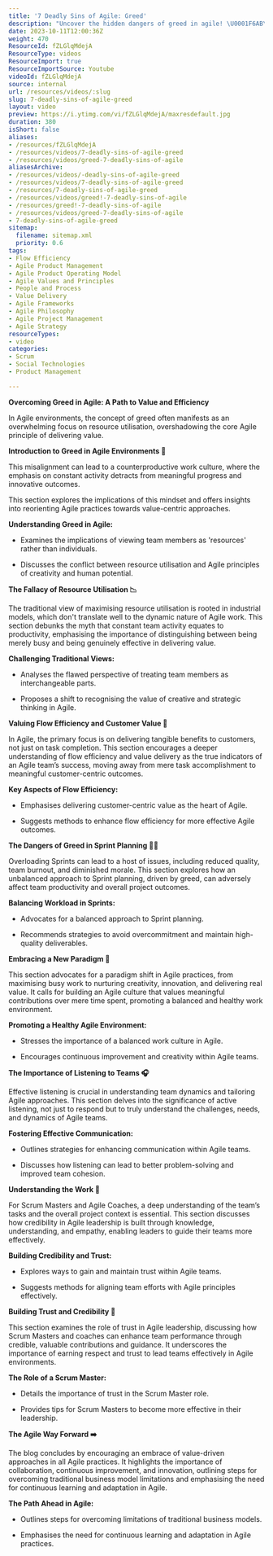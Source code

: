```yaml
---
title: '7 Deadly Sins of Agile: Greed'
description: "Uncover the hidden dangers of greed in agile! \U0001F6AB\U0001F4C8 Join Martin Hinshelwood as he reveals how this sin can derail teams and hinder productivity."
date: 2023-10-11T12:00:36Z
weight: 470
ResourceId: fZLGlqMdejA
ResourceType: videos
ResourceImport: true
ResourceImportSource: Youtube
videoId: fZLGlqMdejA
source: internal
url: /resources/videos/:slug
slug: 7-deadly-sins-of-agile-greed
layout: video
preview: https://i.ytimg.com/vi/fZLGlqMdejA/maxresdefault.jpg
duration: 380
isShort: false
aliases:
- /resources/fZLGlqMdejA
- /resources/videos/7-deadly-sins-of-agile-greed
- /resources/videos/greed-7-deadly-sins-of-agile
aliasesArchive:
- /resources/videos/-deadly-sins-of-agile-greed
- /resources/videos/7-deadly-sins-of-agile-greed
- /resources/7-deadly-sins-of-agile-greed
- /resources/videos/greed!-7-deadly-sins-of-agile
- /resources/greed!-7-deadly-sins-of-agile
- /resources/videos/greed-7-deadly-sins-of-agile
- 7-deadly-sins-of-agile-greed
sitemap:
  filename: sitemap.xml
  priority: 0.6
tags:
- Flow Efficiency
- Agile Product Management
- Agile Product Operating Model
- Agile Values and Principles
- People and Process
- Value Delivery
- Agile Frameworks
- Agile Philosophy
- Agile Project Management
- Agile Strategy
resourceTypes:
- video
categories:
- Scrum
- Social Technologies
- Product Management

---
```

**Overcoming Greed in Agile: A Path to Value and Efficiency** 

In Agile environments, the concept of greed often manifests as an overwhelming focus on resource utilisation, overshadowing the core Agile principle of delivering value. 

**Introduction to Greed in Agile Environments 🚀** 

This misalignment can lead to a counterproductive work culture, where the emphasis on constant activity detracts from meaningful progress and innovative outcomes.  

This section explores the implications of this mindset and offers insights into reorienting Agile practices towards value-centric approaches. 

**Understanding Greed in Agile:** 

- Examines the implications of viewing team members as 'resources' rather than individuals. 

- Discusses the conflict between resource utilisation and Agile principles of creativity and human potential. 

**The Fallacy of Resource Utilisation 📉** 

The traditional view of maximising resource utilisation is rooted in industrial models, which don't translate well to the dynamic nature of Agile work. This section debunks the myth that constant team activity equates to productivity, emphasising the importance of distinguishing between being merely busy and being genuinely effective in delivering value. 

**Challenging Traditional Views:** 

- Analyses the flawed perspective of treating team members as interchangeable parts. 

- Proposes a shift to recognising the value of creative and strategic thinking in Agile. 

**Valuing Flow Efficiency and Customer Value 🌊** 

In Agile, the primary focus is on delivering tangible benefits to customers, not just on task completion. This section encourages a deeper understanding of flow efficiency and value delivery as the true indicators of an Agile team’s success, moving away from mere task accomplishment to meaningful customer-centric outcomes. 

**Key Aspects of Flow Efficiency:** 

- Emphasises delivering customer-centric value as the heart of Agile. 

- Suggests methods to enhance flow efficiency for more effective Agile outcomes. 

**The Dangers of Greed in Sprint Planning 🏃‍♂️** 

Overloading Sprints can lead to a host of issues, including reduced quality, team burnout, and diminished morale. This section explores how an unbalanced approach to Sprint planning, driven by greed, can adversely affect team productivity and overall project outcomes. 

**Balancing Workload in Sprints:** 

- Advocates for a balanced approach to Sprint planning. 

- Recommends strategies to avoid overcommitment and maintain high-quality deliverables. 

**Embracing a New Paradigm 🔄** 

This section advocates for a paradigm shift in Agile practices, from maximising busy work to nurturing creativity, innovation, and delivering real value. It calls for building an Agile culture that values meaningful contributions over mere time spent, promoting a balanced and healthy work environment. 

**Promoting a Healthy Agile Environment:** 

- Stresses the importance of a balanced work culture in Agile. 

- Encourages continuous improvement and creativity within Agile teams. 

**The Importance of Listening to Teams 🎧** 

Effective listening is crucial in understanding team dynamics and tailoring Agile approaches. This section delves into the significance of active listening, not just to respond but to truly understand the challenges, needs, and dynamics of Agile teams. 

**Fostering Effective Communication:** 

- Outlines strategies for enhancing communication within Agile teams. 

- Discusses how listening can lead to better problem-solving and improved team cohesion. 

**Understanding the Work 🧠** 

For Scrum Masters and Agile Coaches, a deep understanding of the team’s tasks and the overall project context is essential. This section discusses how credibility in Agile leadership is built through knowledge, understanding, and empathy, enabling leaders to guide their teams more effectively. 

**Building Credibility and Trust:** 

- Explores ways to gain and maintain trust within Agile teams. 

- Suggests methods for aligning team efforts with Agile principles effectively. 

**Building Trust and Credibility 🤝** 

This section examines the role of trust in Agile leadership, discussing how Scrum Masters and coaches can enhance team performance through credible, valuable contributions and guidance. It underscores the importance of earning respect and trust to lead teams effectively in Agile environments. 

**The Role of a Scrum Master:** 

- Details the importance of trust in the Scrum Master role. 

- Provides tips for Scrum Masters to become more effective in their leadership. 

**The Agile Way Forward ➡️** 

The blog concludes by encouraging an embrace of value-driven approaches in all Agile practices. It highlights the importance of collaboration, continuous improvement, and innovation, outlining steps for overcoming traditional business model limitations and emphasising the need for continuous learning and adaptation in Agile. 

**The Path Ahead in Agile:** 

- Outlines steps for overcoming limitations of traditional business models. 

- Emphasises the need for continuous learning and adaptation in Agile practices.
